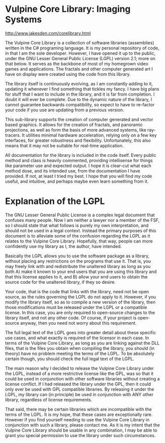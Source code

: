 # Vulpine Core Library: Imaging Systems

http://www.jakesden.com/corelibrary.html

The Vulpine Core Library is a collection of software libraries (assemblies) written in the C# programing language. It is my personal repository of code, in that I am the sole developer. However, I have opened it up to the public, under the GNU Lesser General Public License (LGPL) version 2.1; more on that below. It serves as the backbone of most of my homegrown video games and applications. The fractals and other computer generated art I have on display were created using the code from this library. 

The library itself is continuously evolving, as I am constantly adding to it, updating it whenever I find something that tickles my fancy. I have big plans for stuff that I want to include in the library, and it is far from completion. I doubt it will ever be complete. Due to the dynamic nature of the library, I cannot guarantee backwards compatibility, so expect to have to re-factor your code if you use are updating from a previous version.

This sub-library supports the creation of computer generated and vector based graphics. It allows for the creation of fractals, and panoramic projections, as well as form the basis of more advanced systems, like ray-tracers. It utilities minimal hardware acceleration, relying only on a few key interfaces, for greater robustness and flexibility. Unfortunately, this also means that it may not be suitable for real-time application. 

All documentation for the library is included in the code itself. Every public method and class is heavily commented, providing intellisense for things like parameter use and expected output. I hope it is clear-cut what each method dose, and its intended use, from the documentation I have provided. If not, at least I tried my best. I hope that you will find my code useful, and intuitive, and perhaps maybe even learn something from it.

# Explanation of the LGPL

The GNU Lesser General Public License is a complex legal document that confuses many people. Now I am neither a lawyer nor a member of the FSF, so I should state that what follows is purely my own interpretation, and should not be used in a legal context. Instead the primary purposes of this document is to alleviate some of the confusion regarding the LGPL as it relates to the Vulpine Core Library. Hopefully, that way, people can more confidently use my library as I, the author, have intended.

Basically the LGPL allows you to use the software package as a library, without placing any restrictions on the programs that use it. That is, you may freely link with and redistribute the unaltered library as long as you both A) make it known to your end users that you are using this library and that this license applies to it, and B) allow your end users to obtain the source code for the unaltered library, if they so desire.

Your code, that is the code that links with the library, need not be open source, as the rules governing the LGPL do not apply to it. However, if you modify the library itself, so as to compile a new version of the library, then those modifications must be released under the LGPL or a compatible license. In this case, you are only required to open-source changes to the library itself, and not any other code. Of course, if your project is open-source anyway, then you need not worry about this requirement.

The full legal text of the LGPL goes into greater detail about these specific use cases, and what exactly is required of the licensor in each case. In terms of the Vulpine Core Library, as long as you are linking against the DLL files, that is the files you obtain when compiling the library, you should (in theory) have no problem meeting the terms of the LGPL. To be absolutely certain though, you should check the full legal text of the LGPL. 

The main reason why I decided to release the Vulpine Core Library under the LGPL, instead of a more restrictive license like the GPL, was so that it could be used in conjunction with other software libraries without creating a license conflict. If I had released the library under the GPL, then it could only ever be used with GPL compatible libraries. By releasing it under the LGPL, my library can (in principle) be used in conjunction with ANY other library, regardless of license requirements.

That said, there may be certain libraries which are incompatible with the terms of the LGPL. It is my hope, that these cases are exceptionally rare. However if you find yourself needing to use the Vulpine Core Library in conjunction with such a library, please contact me. As it is my intent that the Vulpine Core Library should be usable in any combination, I may be able to grant you special permission to use the library under such circumstances.
